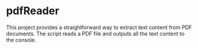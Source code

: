 # pdfReader
This project provides a straightforward way to extract text content from PDF documents. The script reads a PDF file and outputs all the text content to the console.
